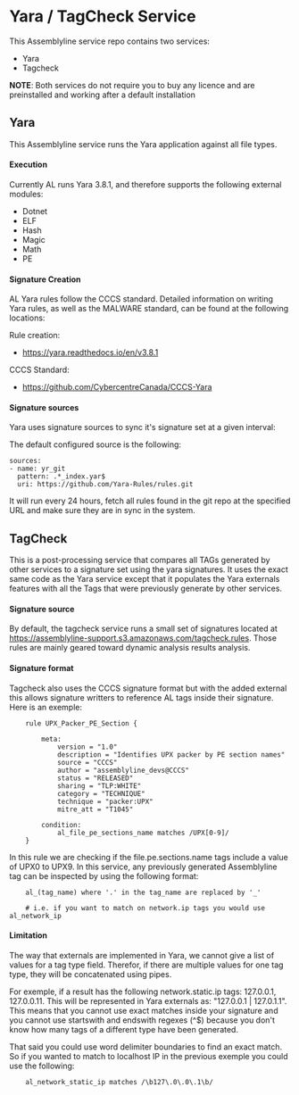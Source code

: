 # Yara / TagCheck Service

This Assemblyline service repo contains two services:

* Yara
* Tagcheck 


**NOTE**: Both services do not require you to buy any licence and are preinstalled and working after a default installation

## Yara

This Assemblyline service runs the Yara application against all file types.

#### Execution

Currently AL runs Yara 3.8.1, and therefore supports the following external modules:

* Dotnet
* ELF
* Hash
* Magic
* Math
* PE

#### Signature Creation
 
 AL Yara rules follow the CCCS standard. Detailed information on writing Yara rules, as well as the MALWARE standard, can be found at the following locations:
 
 Rule creation:
 
 * https://yara.readthedocs.io/en/v3.8.1
 
 CCCS Standard:
 
 * https://github.com/CybercentreCanada/CCCS-Yara
 
#### Signature sources

Yara uses signature sources to sync it's signature set at a given interval:

The default configured source is the following:

    sources:
    - name: yr_git
      pattern: .*_index.yar$
      uri: https://github.com/Yara-Rules/rules.git
      
It will run every 24 hours, fetch all rules found in the git repo at the specified URL and make sure they are in sync in the system.

## TagCheck

This is a post-processing service that compares all TAGs generated by other services to a signature set using the yara signatures. It uses the exact same code as the Yara service except that it populates the Yara externals features with all the Tags that were previously generate by other services.

#### Signature source 

By default, the tagcheck service runs a small set of signatures located at https://assemblyline-support.s3.amazonaws.com/tagcheck.rules. Those rules are mainly geared toward dynamic analysis results analysis.

#### Signature format

Tagcheck also uses the CCCS signature format but with the added external this allows signature writters to reference AL tags inside their signature. Here is an exemple:

        rule UPX_Packer_PE_Section {
        
            meta:
                version = "1.0"
                description = "Identifies UPX packer by PE section names"
                source = "CCCS"
                author = "assemblyline_devs@CCCS"
                status = "RELEASED"
                sharing = "TLP:WHITE"
                category = "TECHNIQUE"
                technique = "packer:UPX"
                mitre_att = "T1045"
        
            condition:
                al_file_pe_sections_name matches /UPX[0-9]/
        }

In this rule we are checking if the file.pe.sections.name tags include a value of UPX0 to UPX9. In this service, any previously generated Assemblyline tag can be inspected by using the following format:

        al_(tag_name) where '.' in the tag_name are replaced by '_'
        
        # i.e. if you want to match on network.ip tags you would use al_network_ip 
        
#### Limitation

The way that externals are implemented in Yara, we cannot give a list of values for a tag type field. Therefor, if there are multiple values for one tag type, they will be concatenated using pipes.

For exemple, if a result has the following network.static.ip tags: 127.0.0.1, 127.0.0.11. This will be represented in Yara externals as: "127.0.0.1 | 127.0.1.1". This means that you cannot use exact matches inside your signature and you cannot use startswith and endswith regexes (^$) because you don't know how many tags of a different type have been generated. 

That said you could use word delimiter boundaries to find an exact match. So if you wanted to match to localhost IP in the previous exemple you could use the following:

        al_network_static_ip matches /\b127\.0\.0\.1\b/